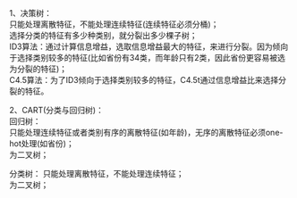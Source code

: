 1、决策树：  
只能处理离散特征，不能处理连续特征(连续特征必须分桶)；  
选择分类的特征有多少种类别，就分裂出多少棵子树；  
ID3算法：通过计算信息增益，选取信息增益最大的特征，来进行分裂。因为倾向于选择类别较多的特征(比如省份有34类，而年龄只有2类，因此省份更容易被选为分裂的特征)；  
C4.5算法：为了ID3倾向于选择类别较多的特征，C4.5t通过信息增益比来选择分裂的特征。

2、CART(分类与回归树)：  
回归树：  
只能处理连续特征或者类别有序的离散特征(如年龄)，无序的离散特征必须one-hot处理(如省份)；  
为二叉树；  

分类树：
只能处理离散特征，不能处理连续特征；  
为二叉树；